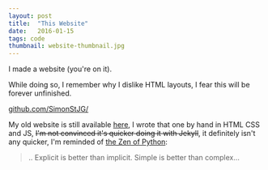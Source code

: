 ```yaml
---
layout: post
title:  "This Website"
date:   2016-01-15
tags: code
thumbnail: website-thumbnail.jpg
---
```


I made a website (you're on it).

While doing so, I remember why I dislike HTML layouts, I fear this will be forever unfinished.

[github.com/SimonStJG/](https://github.com/SimonStJG/SimonStJG.github.io)

My old website is still available [here](/raw/old-website/index.html), I wrote that one by hand in HTML CSS and JS, ~~I'm not convinced it's quicker doing it with Jekyll~~, it definitely isn't any quicker, I'm reminded of [the Zen of Python](https://www.python.org/dev/peps/pep-0020/): 
>  .. Explicit is better than implicit. 
>  Simple is better than complex...
